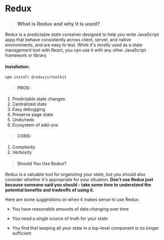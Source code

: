# Redux

> ### What is Redux and why it is used?

Redux is a predictable state container designed to help you write JavaScript apps that behave consistently across client, server, and native environments, and are easy to test. While it's mostly used as a state management tool with React, you can use it with any other JavaScript framework or library.


#### Installation:
```
npm install @reduxjs/toolkit
```

> #### PROS:
1. Predictable state changes
2. Centralized state
3. Easy debugging
4. Preserve page state
5. Undo/redo
6. Ecosystem of add-ons

> #### CONS:
1. Complexity
2. Verbosity

> #### Should You Use Redux?

Redux is a valuable tool for organizing your state, but you should also consider whether it's appropriate for your situation. **Don't use Redux just because someone said you should - take some time to understand the potential benefits and tradeoffs of using it.**

Here are some suggestions on when it makes sense to use Redux:

- You have reasonable amounts of data changing over time

- You need a single source of truth for your state

- You find that keeping all your state in a top-level component is no longer sufficient
